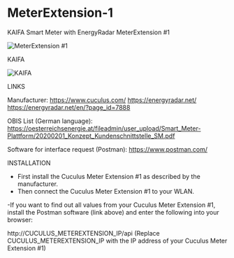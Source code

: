 


# MeterExtension-1
KAIFA Smart Meter with EnergyRadar MeterExtension #1

![MeterExtension #1](https://github.com/user-attachments/assets/cf31232b-828a-49f7-9cfb-47d83e8427dc)

KAIFA

![KAIFA](https://github.com/user-attachments/assets/31d9c65e-d366-4ac7-89a0-3967a34fde61)


LINKS

Manufacturer:
https://www.cuculus.com/
https://energyradar.net/
https://energyradar.net/en/?page_id=7888

OBIS List (German language):
https://oesterreichsenergie.at/fileadmin/user_upload/Smart_Meter-Plattform/20200201_Konzept_Kundenschnittstelle_SM.pdf

Software for interface request (Postman):
https://www.postman.com/


INSTALLATION

- First install the Cuculus Meter Extension #1 as described by the manufacturer.
- Then connect the Cuculus Meter Extension #1 to your WLAN.

-If you want to find out all values from your Cuculus Meter Extension #1, install the Postman software (link above) and enter the following into your browser:

http://CUCULUS_METEREXTENSION_IP/api
(Replace CUCULUS_METEREXTENSION_IP with the IP address of your Cuculus Meter Extension #1)




